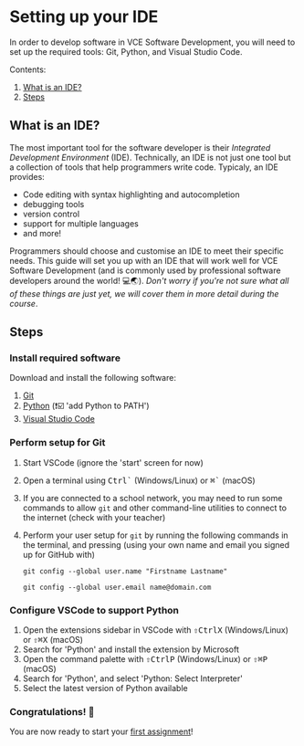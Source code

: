 # Setting up your IDE

In order to develop software in VCE Software Development, you will need to set up the required tools: Git, Python, and Visual Studio Code.

Contents:

1. [What is an IDE?](#what-is-an-ide)
2. [Steps](#steps)

## What is an IDE?

The most important tool for the software developer is their _Integrated Development Environment_ (IDE). Technically, an IDE is not just one tool but a collection of tools that help programmers write code. Typicaly, an IDE provides:

* Code editing with syntax highlighting and autocompletion
* debugging tools
* version control
* support for multiple languages
* and more!

Programmers should choose and customise an IDE to meet their specific needs. This guide will set you up with an IDE that will work well for VCE Software Development (and is commonly used by professional software developers around the world! 💻🌏). _Don't worry if you're not sure what all of these things are just yet, we will cover them in more detail during the course_.

## Steps

### Install required software

Download and install the following software:

1. [Git](https://git-scm.com/)
1. [Python](https://www.python.org/downloads/) (❗️☑️ 'add Python to PATH')
1. [Visual Studio Code](https://code.visualstudio.com/)

### Perform setup for Git

1. Start VSCode (ignore the 'start' screen for now)
1. Open a terminal using <kbd>Ctrl</kbd><kbd>\`</kbd> (Windows/Linux) or <kbd>⌘</kbd><kbd>\`</kbd> (macOS)
1. If you are connected to a school network, you may need to run some commands to allow `git` and other command-line utilities to connect to the internet (check with your teacher)
1. Perform your user setup for `git` by running the following commands in the terminal, and pressing (using your own name and email you signed up for GitHub with)

    `git config --global user.name "Firstname Lastname"`

    `git config --global user.email name@domain.com`

### Configure VSCode to support Python

1. Open the extensions sidebar in VSCode with <kbd>⇧</kbd><kbd>Ctrl</kbd><kbd>X</kbd> (Windows/Linux) or <kbd>⇧</kbd><kbd>⌘</kbd><kbd>X</kbd> (macOS)
1. Search for 'Python' and install the extension by Microsoft
1. Open the command palette with <kbd>⇧</kbd><kbd>Ctrl</kbd><kbd>P</kbd> (Windows/Linux) or <kbd>⇧</kbd><kbd>⌘</kbd><kbd>P</kbd> (macOS)
1. Search for 'Python', and select 'Python: Select Interpreter'
1. Select the latest version of Python available

### Congratulations! 🎉

You are now ready to start your [first assignment](helloworld.md)!
